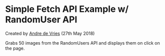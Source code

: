 # Simple Fetch API Example w/ RandomUser API

Created by [Andre de Vries](https://www.twitter.com/andre347_) (27th May 2018)

Grabs 50 images from the RandomUsers API and displays them on click on the page.
